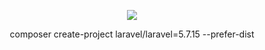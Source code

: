 <p align="center"><img src="https://laravel.com/assets/img/components/logo-laravel.svg"></p>

<p align="center">composer create-project laravel/laravel=5.7.15 --prefer-dist</p>